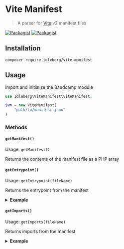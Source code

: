 # Vite Manifest

> A parser for [Vite](https://bandcamp.com/developer) v2 manifest files

[![Packagist](https://flat.badgen.net/packagist/license/idleberg/vite-manifest)](https://www.npmjs.org/package/idleberg/vite-manifest)
[![Packagist](https://flat.badgen.net/packagist/v/idleberg/vite-manifest)](https://www.npmjs.org/package/idleberg/vite-manifest)

## Installation

`composer require idleberg/vite-manifest`

## Usage

Import and initialize the Bandcamp module

```php
use Idleberg\ViteManifest\ViteManifest;

$vm = new ViteManifest(
    "path/to/manifest.json"
)
```

### Methods

#### `getManifest()`

Usage: `getManifest()`

Returns the contents of the manifest file as a PHP array

#### `getEntrypoint()`

Usage: `getEntrypoint(fileName)`

Returns the entrypoint from the manifest

<details>
<summary><strong>Example</strong></summary>

```php
$entrypoint = $vm->getEntrypoint("index.ts");

echo "<script type=\"module\" src=\"{$entrypoint['url']}\" crossorigin integrity=\"{$entrypoint['hash']}\"></script>";
```

</details>

#### `getImports()`

Usage: `getImports(fileName)`

Returns imports from the manifest

<details>
<summary><strong>Example</strong></summary>

```php
foreach ($vm->getImports("index.ts") as $import) {
   echo "<link rel=\"modulepreload\" href=\"{$import['url']}\" />";
}
```

## License

This work is licensed under [The MIT License](LICENSE)
